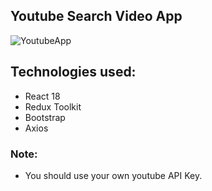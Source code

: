 ## Youtube Search Video App

![YoutubeApp](https://user-images.githubusercontent.com/100026612/221480206-044c919c-cc2e-4252-a690-62c4a6019da4.PNG)


## Technologies used:
- React 18
- Redux Toolkit
- Bootstrap
- Axios

### Note: 
  - You should use your own youtube API Key.
